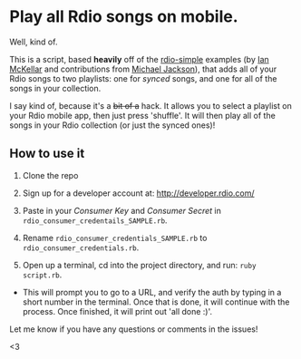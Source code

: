 # Play all Rdio songs on mobile.

Well, kind of.

This is a script, based **heavily** off of the [rdio-simple](github.com/rdio/rdio-simple) examples (by [Ian McKellar](https://github.com/ianloic) and contributions from [Michael Jackson](https://github.com/mjijackson)), that adds all of your Rdio songs to two playlists: one for *synced* songs, and one for all of the songs in your collection.

I say kind of, because it's a <del>bit of a</del> hack. It allows you to
select a playlist on your Rdio mobile app, then just press 'shuffle'. It will then play all of the songs in your Rdio collection (or just the synced ones)!

## How to use it

1. Clone the repo

2. Sign up for a developer account at: http://developer.rdio.com/

3. Paste in your *Consumer Key* and *Consumer Secret* in `rdio_consumer_credentails_SAMPLE.rb`.

3. Rename `rdio_consumer_credentials_SAMPLE.rb` to `rdio_consumer_credentials.rb`.

4. Open up a terminal, cd into the project directory, and run: `ruby script.rb`.

  - This will prompt you to go to a URL, and verify the auth by typing in a short number in the terminal. Once that is done, it will continue with the process. Once finished, it will print out 'all done :)'.

Let me know if you have any questions or comments in the issues!

<3
